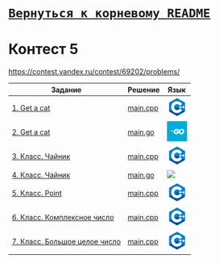 # [__```Вернуться к корневому README```__](https://github.com/Teru3301/KFU/blob/main/README.md)  
# Контест 5  
https://contest.yandex.ru/contest/69202/problems/

| Задание | Решение | Язык |
| --- | --- | --- |
| [1. Get a cat](https://contest.yandex.ru/contest/69202/problems/1/) | [main.cpp](https://github.com/Teru3301/KFU/blob/main/Contests/Contest-2024-10-09/01/main.cpp) | [<img src="https://github.com/Teru3301/KFU/blob/main/img/cpp.png" width="40"/>]() |
| [2. Get a cat](https://contest.yandex.ru/contest/69202/problems/2/) | [main.go](https://github.com/Teru3301/KFU/blob/main/Contests/Contest-2024-10-09/02/main.go) | [<img src="https://github.com/Teru3301/KFU/blob/main/img/go.jpg" width="40"/>]() |
| [3. Класс. Чайник](https://contest.yandex.ru/contest/69202/problems/3/) | [main.cpp](https://github.com/Teru3301/KFU/blob/main/Contests/Contest-2024-10-09/03/main.cpp) | [<img src="https://github.com/Teru3301/KFU/blob/main/img/cpp.png" width="40"/>]() |
| [4. Класс. Чайник](https://contest.yandex.ru/contest/69202/problems/4/) | [main.go](https://github.com/Teru3301/KFU/blob/main/Contests/Contest-2024-10-09/04/main.go) | [<img src="https://github.com/Teru3301/KFU/blob/main/img/jpg.go" width="40"/>]() |
| [5. Класс. Point](https://contest.yandex.ru/contest/69202/problems/5/) | [main.cpp](https://github.com/Teru3301/KFU/blob/main/Contests/Contest-2024-10-09/05/main.cpp) | [<img src="https://github.com/Teru3301/KFU/blob/main/img/cpp.png" width="40"/>]() |
| [6. Класс. Комплексное число](https://contest.yandex.ru/contest/69202/problems/6/) | [main.cpp](https://github.com/Teru3301/KFU/blob/main/Contests/Contest-2024-10-09/06/main.cpp) | [<img src="https://github.com/Teru3301/KFU/blob/main/img/cpp.png" width="40"/>]() |
| [7. Класс. Большое целое число](https://contest.yandex.ru/contest/69202/problems/7/) | [main.cpp](https://github.com/Teru3301/KFU/blob/main/Contests/Contest-2024-10-09/07/main.cpp) | [<img src="https://github.com/Teru3301/KFU/blob/main/img/cpp.png" width="40"/>]() |
